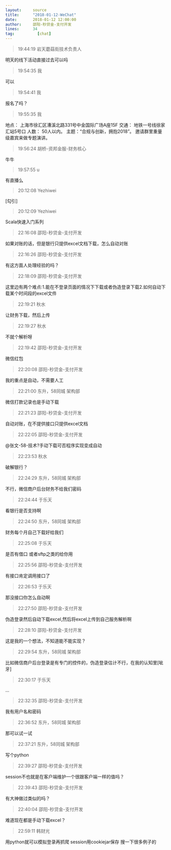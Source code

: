```yaml
---
layout:     source 
title:      "2018-01-12-WeChat"
date:       2018-01-12 12:00:00
author:     邵阳-秒贷金-支付开发
lines:      34 
tag:		  [chat]
---
```

> 19:44:19  岩天蘑菇街技术负责人  
   
明天的线下活动直接过去可以吗  
   
> 19:54:35  我  
   
可以  
   
> 19:54:41  我  
   
报名了吗？  
   
> 19:55:35  我  
   
地点： 上海市徐汇区漕溪北路331号中金国际广场A座15F 交通： 地铁一号线徐家汇站5号口 人数： 50人以内。 主题：“合规与创新，拥抱2018”。 邀请群里重量级嘉宾来做专题演讲。  
   
> 19:56:24  胡桥-资邦金服-财务核心  
   
牛牛  
   
> 19:57:55  u  
   
有直播么  
   
> 20:12:08  Yezhiwei  
   
[勾引]  
   
> 20:12:09  Yezhiwei  
   
Scala快速入门系列  
   
> 22:16:08  邵阳-秒贷金-支付开发  
   
如果对账的话，但是银行只提供excel文档下载，怎么自动对账  
   
> 22:16:26  邵阳-秒贷金-支付开发  
   
有这方面人处理经验的吗？  
   
> 22:18:09  邵阳-秒贷金-支付开发  
   
这里边有两个难点:1.能在不登录页面的情况下下载或者伪造登录下载2.如何自动下载某个时间段的excel文件  
   
> 22:19:21  秋水  
   
让财务下载，然后上传  
   
> 22:19:27  秋水  
   
不就个解析呀  
   
> 22:19:42  邵阳-秒贷金-支付开发  
   
微信红包  
   
> 22:20:08  邵阳-秒贷金-支付开发  
   
我的重点是自动，不需要人工  
   
> 22:21:00  东升，58同城 架构部   
   
微信打款记录也是手动下载  
   
> 22:21:23  邵阳-秒贷金-支付开发  
   
自动对账，在不提供接口只提供excel文档  
   
> 22:22:05  邵阳-秒贷金-支付开发  
   
@张文-58-技术?手动下载可否程序实现变成自动  
   
> 22:23:53  秋水  
   
破解银行？  
   
> 22:24:29  东升，58同城 架构部   
   
不行，微信商户后台财务不给我们密码  
   
> 22:24:44  于乐天  
   
看银行是否支持啊  
   
> 22:24:50  东升，58同城 架构部   
   
财务每个月自己下载好给我们  
   
> 22:25:08  于乐天  
   
是否有借口 或者sftp之类的给你用  
   
> 22:25:56  邵阳-秒贷金-支付开发  
   
有接口肯定调用接口了  
   
> 22:26:53  于乐天  
   
那没接口你怎么自动啊  
   
> 22:27:50  邵阳-秒贷金-支付开发  
   
伪造登录然后自动下载excel,然后将excel上传到自己服务解析啊  
   
> 22:28:10  邵阳-秒贷金-支付开发  
   
这是我的一个想法，不知道能不能实现？  
   
> 22:29:54  东升，58同城 架构部   
   
比如微信商户后台登录是有专门的控件的，伪造登录估计不行，在我的认知里[呲牙]  
   
> 22:30:17  于乐天  
   
...  
   
> 22:32:35  邵阳-秒贷金-支付开发  
   
我有用户名和密码  
   
> 22:36:52  东升，58同城 架构部   
   
那可以试一试  
   
> 22:37:21  东升，58同城 架构部   
   
写个python  
   
> 22:39:27  邵阳-秒贷金-支付开发  
   
session不也就是在客户端维护一个很跟客户端一样的值吗？  
   
> 22:39:43  邵阳-秒贷金-支付开发  
   
有大神做过类似的吗？  
   
> 22:40:04  邵阳-秒贷金-支付开发  
   
难道现在都是手动下载excel？  
   
> 22:59:11  韩财光  
   
用python就可以模拟登录再抓爬 session用cookiejar保存 搜一下很多例子的  
   
